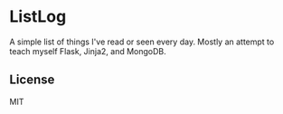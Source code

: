 ListLog
=======

A simple list of things I've read or seen every day. Mostly an attempt to teach myself Flask, Jinja2, and MongoDB.

License
-------

MIT